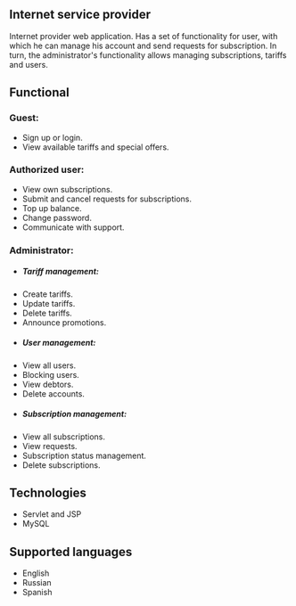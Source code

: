 ## Internet service provider
Internet provider web application. Has a set of functionality for user, with which he can manage his account and send requests for subscription. 
In turn, the administrator's functionality allows managing subscriptions, tariffs and users.
## Functional
### Guest:
* Sign up or login.
* View available tariffs and special offers.
### Authorized user:
* View own subscriptions.
* Submit and cancel requests for subscriptions.
* Top up balance. 
* Change password.
* Communicate with support.
### Administrator:
* ##### Tariff management:
- Create tariffs.
- Update tariffs.
- Delete tariffs.
- Announce promotions.
* ##### User management:
- View all users.
- Blocking users.
- View debtors.
- Delete accounts.
* ##### Subscription management:
- View all subscriptions.
- View requests.
- Subscription status management.
- Delete subscriptions.
## Technologies
* Servlet and JSP
* MySQL
## Supported languages
* English
* Russian
* Spanish
